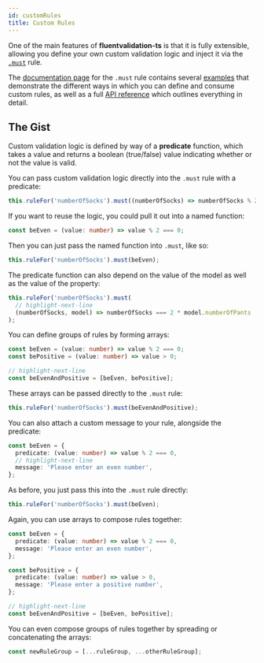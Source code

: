 ```yaml
---
id: customRules
title: Custom Rules
---
```


One of the main features of **fluentvalidation-ts** is that it is fully extensible, allowing you define your own custom validation logic and inject it via the [`.must`](api/rules/must.md) rule.

The [documentation page](api/rules/must.md) for the `.must` rule contains several [examples](api/rules/must.md#examples) that demonstrate the different ways in which you can define and consume custom rules, as well as a full [API reference](api/rules/must.md#reference) which outlines everything in detail.

## The Gist

Custom validation logic is defined by way of a **predicate** function, which takes a value and returns a boolean (true/false) value indicating whether or not the value is valid.

You can pass custom validation logic directly into the `.must` rule with a predicate:

```typescript
this.ruleFor('numberOfSocks').must((numberOfSocks) => numberOfSocks % 2 === 0);
```

If you want to reuse the logic, you could pull it out into a named function:

```typescript
const beEven = (value: number) => value % 2 === 0;
```

Then you can just pass the named function into `.must`, like so:

```typescript
this.ruleFor('numberOfSocks').must(beEven);
```

The predicate function can also depend on the value of the model as well as the value of the property:

```typescript
this.ruleFor('numberOfSocks').must(
  // highlight-next-line
  (numberOfSocks, model) => numberOfSocks === 2 * model.numberOfPants
);
```

You can define groups of rules by forming arrays:

```typescript
const beEven = (value: number) => value % 2 === 0;
const bePositive = (value: number) => value > 0;

// highlight-next-line
const beEvenAndPositive = [beEven, bePositive];
```

These arrays can be passed directly to the `.must` rule:

```typescript
this.ruleFor('numberOfSocks').must(beEvenAndPositive);
```

You can also attach a custom message to your rule, alongside the predicate:

```typescript
const beEven = {
  predicate: (value: number) => value % 2 === 0,
  // highlight-next-line
  message: 'Please enter an even number',
};
```

As before, you just pass this into the `.must` rule directly:

```typescript
this.ruleFor('numberOfSocks').must(beEven);
```

Again, you can use arrays to compose rules together:

```typescript
const beEven = {
  predicate: (value: number) => value % 2 === 0,
  message: 'Please enter an even number',
};

const bePositive = {
  predicate: (value: number) => value > 0,
  message: 'Please enter a positive number',
};

// highlight-next-line
const beEvenAndPositive = [beEven, bePositive];
```

You can even compose groups of rules together by spreading or concatenating the arrays:

```typescript
const newRuleGroup = [...ruleGroup, ...otherRuleGroup];
```

